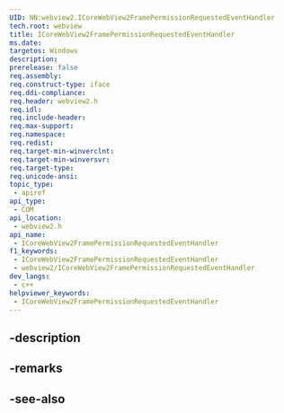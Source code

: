 ```yaml
---
UID: NN:webview2.ICoreWebView2FramePermissionRequestedEventHandler
tech.root: webview
title: ICoreWebView2FramePermissionRequestedEventHandler
ms.date: 
targetos: Windows
description: 
prerelease: false
req.assembly: 
req.construct-type: iface
req.ddi-compliance: 
req.header: webview2.h
req.idl: 
req.include-header: 
req.max-support: 
req.namespace: 
req.redist: 
req.target-min-winverclnt: 
req.target-min-winversvr: 
req.target-type: 
req.unicode-ansi: 
topic_type:
 - apiref
api_type:
 - COM
api_location:
 - webview2.h
api_name:
 - ICoreWebView2FramePermissionRequestedEventHandler
f1_keywords:
 - ICoreWebView2FramePermissionRequestedEventHandler
 - webview2/ICoreWebView2FramePermissionRequestedEventHandler
dev_langs:
 - c++
helpviewer_keywords:
 - ICoreWebView2FramePermissionRequestedEventHandler
---
```


## -description

## -remarks

## -see-also

